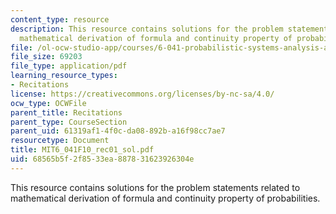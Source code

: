 ```yaml
---
content_type: resource
description: This resource contains solutions for the problem statements related to
  mathematical derivation of formula and continuity property of probabilities.
file: /ol-ocw-studio-app/courses/6-041-probabilistic-systems-analysis-and-applied-probability-fall-2010/68565b5f2f8533ea887831623926304e_MIT6_041F10_rec01_sol.pdf
file_size: 69203
file_type: application/pdf
learning_resource_types:
- Recitations
license: https://creativecommons.org/licenses/by-nc-sa/4.0/
ocw_type: OCWFile
parent_title: Recitations
parent_type: CourseSection
parent_uid: 61319af1-4f0c-da08-892b-a16f98cc7ae7
resourcetype: Document
title: MIT6_041F10_rec01_sol.pdf
uid: 68565b5f-2f85-33ea-8878-31623926304e
---
```

This resource contains solutions for the problem statements related to mathematical derivation of formula and continuity property of probabilities.